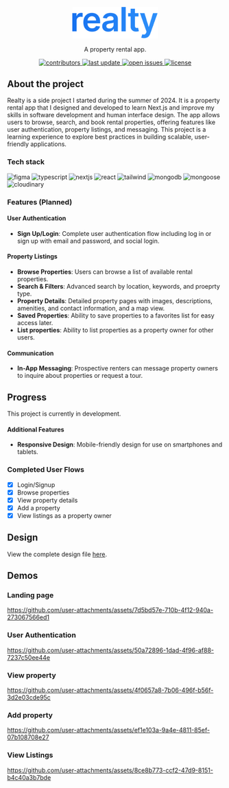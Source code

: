 <div align="center">
  <img src="public/logo.svg" alt="logo" width="200" height="auto" />
  <p>A property rental app.</p>
  <!-- Badges -->
  <p>
    <a href="https://github.com/danielfakunle/realty/graphs/contributors">
      <img src="https://img.shields.io/github/contributors/danielfakunle/realty.svg?style=for-the-badge" alt="contributors" />
    </a>
    <a href="">
      <img src="https://img.shields.io/github/last-commit/danielfakunle/realty.svg?style=for-the-badge" alt="last update" />
    </a>
    </a>
    <a href="https://github.com/danielfakunle/realty/issues">
      <img src="https://img.shields.io/github/issues/danielfakunle/realty.svg?style=for-the-badge" alt="open issues" />
    </a>
    <a href="https://github.com/danielfakunle/realty/blob/main/LICENSE">
      <img src="https://img.shields.io/github/license/danielfakunle/realty.svg?style=for-the-badge" alt="license" />
    </a>
  </p>
</div>

## About the project

Realty is a side project I started during the summer of 2024. It is a property rental app that I designed and developed to learn Next.js and improve my skills in software development and human interface design. The app allows users to browse, search, and book rental properties, offering features like user authentication, property listings, and messaging. This project is a learning experience to explore best practices in building scalable, user-friendly applications.

### Tech stack

<div>
 <img src="https://img.shields.io/badge/figma-1E1E1E?style=for-the-badge&logo=figma" alt="figma" />
  <img src="https://img.shields.io/badge/typescript-3178C6?style=for-the-badge&logo=typescript&logoColor=white" alt="typescript" />
  <img src="https://img.shields.io/badge/next.js-000000?style=for-the-badge&logo=nextdotjs&logoColor=white" alt="nextjs" />
  <img src="https://img.shields.io/badge/react-222?style=for-the-badge&logo=react" alt="react" />
  <img src="https://img.shields.io/badge/tailwind%20css-0F172A?style=for-the-badge&logo=tailwindcss" alt="tailwind" />
  <img src="https://img.shields.io/badge/mongodb-00684A?style=for-the-badge&logo=mongodb&logoColor=white" alt="mongodb" />
  <img src="https://img.shields.io/badge/mongoose-880000?style=for-the-badge&logo=mongoose&logoColor=white" alt="mongoose" />
  <img src="https://img.shields.io/badge/cloudinary-3448C5?style=for-the-badge&logo=cloudinary&logoColor=white" alt="cloudinary" />
</div>

### Features (Planned)

#### User Authentication

- **Sign Up/Login**: Complete user authentication flow including log in or sign up with email and password, and social login.

#### Property Listings

- **Browse Properties**: Users can browse a list of available rental properties.
- **Search & Filters**: Advanced search by location, keywords, and proeprty type.
- **Property Details**: Detailed property pages with images, descriptions, amenities, and contact information, and a map view.
- **Saved Properties**: Ability to save properties to a favorites list for easy access later.
- **List properties**: Ability to list properties as a property owner for other users.

#### Communication

- **In-App Messaging**: Prospective renters can message property owners to inquire about properties or request a tour.

## Progress

This project is currently in development.

#### Additional Features

- **Responsive Design**: Mobile-friendly design for use on smartphones and tablets.

### Completed User Flows

- [x] Login/Signup
- [x] Browse properties
- [x] View property details
- [x] Add a property
- [x] View listings as a property owner

## Design

View the complete design file [here](https://www.figma.com/design/LSWRnD8r9GJvlil93i38ut/Realty---Final-Designs?node-id=2001-2234&t=FGt4s4itucMPE2y5-1).

## Demos

### Landing page

https://github.com/user-attachments/assets/7d5bd57e-710b-4f12-940a-273067566ed1

### User Authentication

https://github.com/user-attachments/assets/50a72896-1dad-4f96-af88-7237c50ee44e

### View property

https://github.com/user-attachments/assets/4f0657a8-7b06-496f-b56f-3d2e03cde95c

### Add property

https://github.com/user-attachments/assets/ef1e103a-9a4e-4811-85ef-07b108708e27

### View Listings

https://github.com/user-attachments/assets/8ce8b773-ccf2-47d9-8151-b4c40a3b7bde
